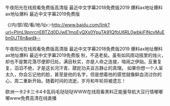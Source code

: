 午夜阳光在线观看免费版高清版
最近中文字幕2018免费版2019
爆料ax地址爆料ax地址爆料
最近中文字幕2019免费版


《/内/部/观/看/地/址👉http://www.baidu.com/link?url=PImL9pnrcnEBTZd0DJwE1moEyQXs0YpuTA91QfbU6RL0wbkiFlNcvMuEbn0iJT6n&wd》--

午夜阳光在线观看免费版高清版
最近中文字幕2018免费版2019
爆料ax地址爆料ax地址爆料
最近中文字幕2019免费版
秋，不迭老矣。虽有如风雨动摇里的烛火，却也不是繁花落尽便即归处。满目秋实，亦是人命之连接，喧闹之伊始。反重复复，滔滔不绝，才是这长河汗青、蹉跎功夫亘古静止的真理。
如果你想一个人呆太久，你会忘记他的脸，甚至是他的名字，但是想着他的感觉就像鲜血流过你的心，周二重新开始。随着时间的流逝，岁月和年轮将被遗忘！





欧洲一卡2卡三卡4卡乱码毛哒哒哒WWW在线观看黑料正能量导航大豆行情嘟嘟嘟www免费高清在线直播
